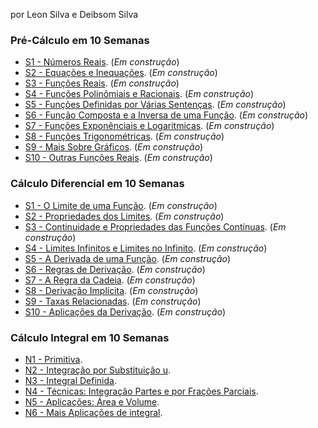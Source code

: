 por Leon Silva e Deibsom Silva


### Pré-Cálculo em 10 Semanas 
- [S1 - Números Reais](https://ldsufrpe.github.io/calculo/SS1). (*Em construção*)
- [S2 - Equações e Inequações](https://ldsufrpe.github.io/calculo/SS1). (*Em construção*)
- [S3 - Funções Reais](https://ldsufrpe.github.io/calculo/SS1). (*Em construção*)
- [S4 - Funções Polinômiais e Racionais](https://ldsufrpe.github.io/calculo/SS1). (*Em construção*)
- [S5 - Funções Definidas por Várias Sentenças](https://ldsufrpe.github.io/calculo/SS1). (*Em construção*)
- [S6 - Função Composta e a Inversa de uma Função](https://ldsufrpe.github.io/calculo/SS1). (*Em construção*)
- [S7 - Funções Exponênciais e Logaritmicas](https://ldsufrpe.github.io/calculo/SS1). (*Em construção*)
- [S8 - Funções Trigonométricas](https://ldsufrpe.github.io/calculo/SS1). (*Em construção*)
- [S9 - Mais Sobre Gráficos](https://ldsufrpe.github.io/calculo/SS1). (*Em construção*)
- [S10 - Outras Funções Reais](https://ldsufrpe.github.io/calculo/SS1). (*Em construção*)





### Cálculo Diferencial em 10 Semanas
- [S1 - O Limite de uma Função](https://ldsufrpe.github.io/calculo/SS1). (*Em construção*)
- [S2 - Propriedades dos Limites](https://ldsufrpe.github.io/calculo/SS1). (*Em construção*)
- [S3 - Continuidade e Propriedades das Funções Contínuas](https://ldsufrpe.github.io/calculo/SS1). (*Em construção*) 
- [S4 - Limites Infinitos e Limites no Infinito](https://ldsufrpe.github.io/calculo/SS1). (*Em construção*) 
- [S5 - A Derivada de uma Função](https://ldsufrpe.github.io/calculo/SS1). (*Em construção*) 
- [S6 - Regras de Derivação](https://ldsufrpe.github.io/calculo/SS1). (*Em construção*) 
- [S7 - A Regra da Cadeia](https://ldsufrpe.github.io/calculo/SS1). (*Em construção*) 
- [S8 - Derivação Implícita](https://ldsufrpe.github.io/calculo/SS1). (*Em construção*) 
- [S9 - Taxas Relacionadas](https://ldsufrpe.github.io/calculo/SS1). (*Em construção*) 
- [S10 - Aplicações da Derivação](https://ldsufrpe.github.io/calculo/SS1). (*Em construção*) 





### Cálculo Integral em 10 Semanas


- [N1 - Primitiva](https://ldsufrpe.github.io/calculo/N1/).
- [N2 - Integração por Substituição u](https://ldsufrpe.github.io/calculo/N2/).
- [N3 - Integral Definida](https://ldsufrpe.github.io/calculo/N3/).
- [N4 - Técnicas: Integração Partes e por Frações Parciais](https://ldsufrpe.github.io/calculo/N4/).
- [N5 - Aplicações: Área e Volume](https://ldsufrpe.github.io/calculo/N5/).
- [N6 - Mais Aplicações de integral](https://ldsufrpe.github.io/calculo/N6/). 
<!-- - [N7 - Integral Trigonométrica](https://ldsufrpe.github.io/calculo/N7/). (*Em construção*)
- [N8 - Soma de Riemann](https://ldsufrpe.github.io/calculo/N8/).
- [N9 - Integral Aproximada](https://ldsufrpe.github.io/calculo/N9/). (*Em construção*)
- [N10 - Integral Imprópria](https://ldsufrpe.github.io/calculo/N10/). -->

